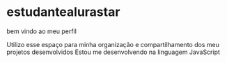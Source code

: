 # estudantealurastar
bem vindo ao meu perfil

Utilizo esse espaço para minha organização e compartilhamento dos meu projetos desenvolvidos
Estou me desenvolvendo na linguagem JavaScript

